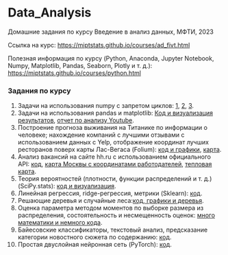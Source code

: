 # Data_Analysis
Домашние задания по курсу Введение в анализ данных, МФТИ, 2023

Ссылка на курс: https://miptstats.github.io/courses/ad_fivt.html

Полезная информация по курсу (Python, Anaconda, Jupyter Notebook, Numpy, Matplotlib, Pandas, Seaborn, Plotly и т. д.): https://miptstats.github.io/courses/python.html

### Задания по курсу
1. Задачи на использования numpy с запретом циклов: [1](https://github.com/Tanitum/Data_Analysis/blob/main/%D0%94%D0%97%201/%D0%97%D0%B0%D0%B4%D0%B0%D1%87%D0%B0%201.1.txt), [2](https://github.com/Tanitum/Data_Analysis/blob/main/%D0%94%D0%97%201/%D0%97%D0%B0%D0%B4%D0%B0%D1%87%D0%B0%201.2.txt), [3](https://github.com/Tanitum/Data_Analysis/blob/main/%D0%94%D0%97%201/%D0%97%D0%B0%D0%B4%D0%B0%D1%87%D0%B0%201.3.txt).
2. Задачи на использования pandas и matplotlib: [Код и визуализация результатов](https://github.com/Tanitum/Data_Analysis/blob/main/%D0%94%D0%97%202/task2.ipynb), [отчет по анализу Youtube](https://github.com/Tanitum/Data_Analysis/blob/main/%D0%94%D0%97%202/%D0%9E%D1%82%D1%87%D0%B5%D1%82%20%D0%94%D0%97%202%20%D0%9A%D0%BE%D0%BC%D0%BB%D0%B5%D0%B2.pdf).
3. Построение прогноза выживания на Титанике по информации о человеке; нахождение компаний с лучшими отзывами с использованием данных с Yelp, отображение координат лучших ресторанов поверх карты Лас-Вегаса (Folium): [код и графики](https://github.com/Tanitum/Data_Analysis/blob/main/%D0%94%D0%97%203/task3.ipynb), [карта](https://github.com/Tanitum/Data_Analysis/blob/main/%D0%94%D0%97%203/map.html).
4. Анализ вакансий на сайте hh.ru с использованием официального API: [код](https://github.com/Tanitum/Data_Analysis/blob/main/%D0%94%D0%97%204/task4.ipynb), [карта Москвы с координатами работодателей](https://github.com/Tanitum/Data_Analysis/blob/main/%D0%94%D0%97%204/task4_map.html), [тепловая карта](https://github.com/Tanitum/Data_Analysis/blob/main/%D0%94%D0%97%204/task4_map_2.html).
5. Теория вероятностей (плотности, функции распределений и т. д.) (SciPy.stats): [код и визуализация](https://github.com/Tanitum/Data_Analysis/blob/main/%D0%94%D0%97%205/task5.ipynb).
6. Линейная регрессия, ridge-регрессия, метрики (Sklearn): [код](https://github.com/Tanitum/Data_Analysis/blob/main/%D0%94%D0%97%206/task6.ipynb).
7. Решающие деревья и случайные леса:[код, графики и деревья](https://github.com/Tanitum/Data_Analysis/blob/main/%D0%94%D0%97%207/task7.ipynb).
8. Оценка параметра методом моментов по выборке размера из распределения, состоятельность и несмещенность оценок: [много математики  и немного кода](https://github.com/Tanitum/Data_Analysis/blob/main/%D0%94%D0%97%208/task8.ipynb).
9. Байесовские классификаторы, текстовый анализ, предсказание категории новостного сюжета по содержанию: [код](https://github.com/Tanitum/Data_Analysis/blob/main/%D0%94%D0%97%209/task9.ipynb).
10. Простая двуслойная нейронная сеть (PyTorch): [код](https://github.com/Tanitum/Data_Analysis/blob/main/%D0%94%D0%97%2010/task10.ipynb). 
